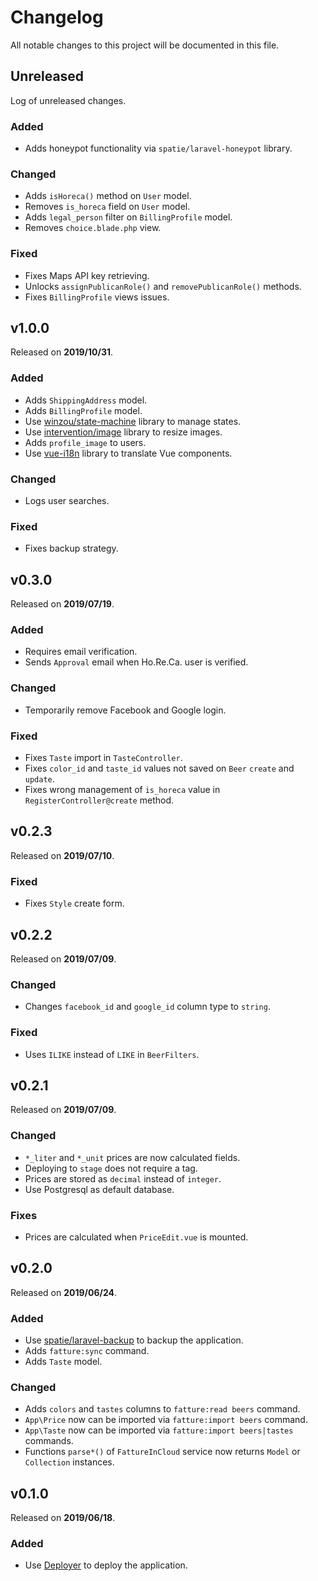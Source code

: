 # Changelog

All notable changes to this project will be documented in this file.

## Unreleased

Log of unreleased changes.

### Added

- Adds honeypot functionality via `spatie/laravel-honeypot` library.

### Changed

- Adds `isHoreca()` method on `User` model.
- Removes `is_horeca` field on `User` model.
- Adds `legal_person` filter on `BillingProfile` model.
- Removes `choice.blade.php` view. 

### Fixed

- Fixes Maps API key retrieving.
- Unlocks `assignPublicanRole()` and `removePublicanRole()` methods.
- Fixes `BillingProfile` views issues.

## v1.0.0

Released on **2019/10/31**.

### Added

- Adds `ShippingAddress` model.
- Adds `BillingProfile` model.
- Use [winzou/state-machine](https://github.com/winzou/state-machine) library to manage states.
- Use [intervention/image](https://github.com/Intervention/image) library to resize images.
- Adds `profile_image` to users.
- Use [vue-i18n](https://github.com/kazupon/vue-i18n) library to translate Vue components.

### Changed

- Logs user searches.

### Fixed

- Fixes backup strategy.

## v0.3.0

Released on **2019/07/19**.

### Added

- Requires email verification.
- Sends `Approval` email when Ho.Re.Ca. user is verified.

### Changed

- Temporarily remove Facebook and Google login.

### Fixed

- Fixes `Taste` import in `TasteController`.
- Fixes `color_id` and `taste_id` values not saved on `Beer` `create` and `update`.
- Fixes wrong management of `is_horeca` value in `RegisterController@create` method. 

## v0.2.3

Released on **2019/07/10**.

### Fixed

- Fixes `Style` create form.

## v0.2.2

Released on **2019/07/09**.

### Changed

- Changes `facebook_id` and `google_id` column type to `string`.

### Fixed

- Uses `ILIKE` instead of `LIKE` in `BeerFilters`.

## v0.2.1

Released on **2019/07/09**.

### Changed

- `*_liter` and `*_unit` prices are now calculated fields.
- Deploying to `stage` does not require a tag.
- Prices are stored as `decimal` instead of `integer`.
- Use Postgresql as default database.

### Fixes

- Prices are calculated when `PriceEdit.vue` is mounted.

## v0.2.0

Released on **2019/06/24**.

### Added

- Use [spatie/laravel-backup](https://github.com/spatie/laravel-backup) to backup the application.
- Adds `fatture:sync` command.
- Adds `Taste` model.

### Changed

- Adds `colors` and `tastes` columns to `fatture:read beers` command.
- `App\Price` now can be imported via `fatture:import beers` command.
- `App\Taste` now can be imported via `fatture:import beers|tastes` commands. 
- Functions `parse*()` of `FattureInCloud` service now returns `Model` or `Collection` instances.

## v0.1.0

Released on **2019/06/18**.

### Added

- Use [Deployer](https://deployer.org/) to deploy the application.
